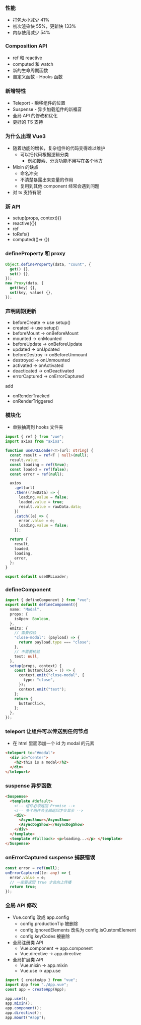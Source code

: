 ### 性能

- 打包大小减少 41%
- 初次渲染快 55%，更新快 133%
- 内存使用减少 54%

### Composition API

- ref 和 reactive
- computed 和 watch
- 新的生命周期函数
- 自定义函数 - Hooks 函数

### 新增特性

- Teleport - 瞬移组件的位置
- Suspense - 异步加载组件的新福音
- 全局 API 的修改和优化
- 更好的 TS 支持

### 为什么出现 Vue3

- 随着功能的增长，复杂组件的代码变得难以维护
  - 可以把代码根据逻辑分类
    - 例如搜索、分页功能不用写在各个地方
- Mixin 的缺点
  - 命名冲突
  - 不清楚暴露出来变量的作用
  - 复用到其他 component 经常会遇到问题
- 对 ts 支持有限

### 新 API

- setup(props, context){}
- reactive({})
- ref
- toRefs()
- computed(()=> {})

### defineProperty 和 proxy

```js
Object.defineProperty(data, "count", {
  get() {},
  set() {},
});
new Proxy(data, {
  get(key) {},
  set(key, value) {},
});
```

### 声明周期更新

- beforeCreate -> use setup()
- created -> use setup()
- beforeMount -> onBeforeMount
- mounted -> onMounted
- beforeUpdate -> onBeforeUpdate
- updated -> onUpdated
- beforeDestroy -> onBeforeUnmount
- destroyed -> onUnmounted
- activated -> onActivated
- deacticated -> onDeactivated
- errorCaptured -> onErrorCaptured

add

- onRenderTracked
- onRenderTriggered

### 模块化

- 单独抽离到 hooks 文件夹

```ts
import { ref } from "vue";
import axios from "axios";

function useURLLoader<T>(url: string) {
  const result = ref<T | null>(null);
  result.value;
  const loading = ref(true);
  const loaded = ref(false);
  const error = ref(null);

  axios
    .get(url)
    .then((rawData) => {
      loading.value = false;
      loaded.value = true;
      result.value = rawData.data;
    })
    .catch((e) => {
      error.value = e;
      loading.value = false;
    });

  return {
    result,
    loaded,
    loading,
    error,
  };
}

export default useURLLoader;
```

### defineComponent

```ts
import { defineComponent } from "vue";
export default defineComponent({
  name: "Modal",
  props: {
    isOpen: Boolean,
  },
  emits: {
    // 需要校验
    "close-modal": (payload) => {
      return payload.type === "close";
    },
    // 不需要校验
    test: null,
  },
  setup(props, context) {
    const buttonClick = () => {
      context.emit("close-modal", {
        type: "close",
      });
      context.emit("test");
    };
    return {
      buttonClick,
    };
  },
});
```

### teleport 让组件可以传送到任何节点

- 在 html 里面添加一个 id 为 modal 的元素

```html
<teleport to="#modal">
  <div id="center">
    <h2>this is a modal</h2>
  </div>
</teleport>
```

### suspense 异步函数

```html
<Suspense>
  <template #default>
    <!-- 组件必须返回 Promise -->
    <!-- 多个组件会全部返回才会显示 -->
    <div>
      <AsyncShow></AsyncShow>
      <AsyncDogShow></AsyncDogShow>
    </div>
  </template>
  <template #fallback> <p>loading...</p> </template>
</Suspense>
```

### onErrorCaptured suspense 捕获错误

```ts
const error = ref(null);
onErrorCaptured((e: any) => {
  error.value = e;
  // 一定要返回 true 才会向上传播
  return true;
});
```

### 全局 API 修改

- Vue.config 改成 app.config
  - config.productionTip 被删除
  - config.ignoredElements 改名为 config.isCustomElement
  - config.keyCodes 被删除
- 全局注册类 API
  - Vue.component -> app.component
  - Vue.directive -> app.directive
- 全局扩展类 API
  - Vue.mixin -> app.mixin
  - Vue.use -> app.use

```ts
import { createApp } from "vue";
import App from "./App.vue";
const app = createApp(App);

app.use();
app.mixin();
app.component();
app.directive();
app.mount("#app");
```
